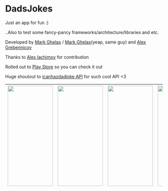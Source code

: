 # DadsJokes
Just an app for fun :) 

..Also to test some fancy-pancy frameworks/architecture/libraries and etc.

Developed by [Mark Ghelas](https://github.com/Erdboden) / [Mark Ghelas](https://github.com/marcghelas)(yeap, same guy) and [Alex Grebennicov](https://github.com/Agrebennicov)

Thanks to [Alex Iachimov](https://github.com/AlexIach) for contribution


Rolled out to [Play Store](https://play.google.com/store/apps/details?id=com.agrebennicov.jetpackdemo) so you can check it out 

Huge shoutout to [icanhazdadjoke API](https://icanhazdadjoke.com/) for such cool API <3 


|  <img src="https://user-images.githubusercontent.com/17549029/184860118-13267e2c-a935-47fc-a126-8c94621e14e3.jpg" width="144" height="320"> | <img src="https://user-images.githubusercontent.com/17549029/184865535-fad980e7-5574-4f42-ac4f-69ffae469718.jpg" width="144" height="320">  | <img src="https://user-images.githubusercontent.com/17549029/184865536-16ba583e-8587-4a59-bcf2-074a05073098.jpg" width="144" height="320"> |  <img src="https://user-images.githubusercontent.com/17549029/184865544-cdac9a58-a713-4358-bb07-4969169ff01e.jpg" width="144" height="320"> |
|---|---|---|---|






